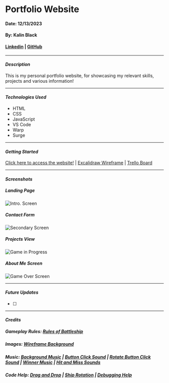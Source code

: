 # Portfolio Website
#### Date: 12/13/2023
#### By: Kalin Black 
#### [Linkedin](https://www.linkedin.com/in/kalin-black/) | [GitHub](https://github.com/kfblack)
***
#### **_Description_**
This is my personal portfolio website, for showcasing my relevant skills, projects and various information!
***
#### **_Technologies Used_**
- HTML
- CSS
- JavaScript
- VS Code
- Warp
- Surge
***
#### **_Getting Started_**
[Click here to access the website!](http://www.my-battleship-game.surge.sh) | [Excalidraw Wireframe](https://excalidraw.com/#json=dXAS6zt8PWtUIWVWOYB-3,6LpuAnunmRTP7qTNVltdMg) | [Trello Board](https://trello.com/invite/b/Ir8bLHn5/ATTI9cf3a8f5e5eae5bb1d75e11fd683e0847C2FFFEA/portfolio-website)
***
#### **_Screenshots_**

##### Landing Page 
![Intro. Screen]()

##### Contact Form
![Secondary Screen]()

##### Projects View
![Game in Progress]()

##### About Me Screen
![Game Over Screen]()

***
#### **_Future Updates_**
- [ ] 
***
#### **_Credits_**

##### Gameplay Rules: [Rules of Battleship](https://www.hasbro.com/common/instruct/battleship.pdf)
##### Images: [Wireframe Background](https://warontherocks.com/wp-content/uploads/2020/12/6432150-1-1024x654.jpg) 
##### Music: [Background Music](https://mixkit.co/free-stock-music/tag/video-game/?page=2) | [Button Click Sound](https://mixkit.co/free-sound-effects/click/?page=2) | [Rotate Button Click Sound](https://mixkit.co/free-sound-effects/click/) | [Winner Music](https://mixkit.co/free-stock-music/tag/video-game/?page=2) | [Hit and Miss Sounds](https://mixkit.co/free-sound-effects/bomb/) 
##### Code Help: [Drag and Drop](https://www.youtube.com/watch?v=wBnHmV_LBpE&ab_channel=TheCodeCreative) | [Ship Rotation](https://www.youtube.com/watch?v=Ubh_k18sX4E&t=2650s&ab_channel=CodewithAniaKub%C3%B3w) | [Debugging Help](https://openai.com/blog/chatgpt)
